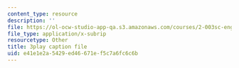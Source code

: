 ```yaml
---
content_type: resource
description: ''
file: https://ol-ocw-studio-app-qa.s3.amazonaws.com/courses/2-003sc-engineering-dynamics-fall-2011/e41e1e2a5429ed46671ef5c7a6fc6c6b_GUvoVvXwoOQ.srt
file_type: application/x-subrip
resourcetype: Other
title: 3play caption file
uid: e41e1e2a-5429-ed46-671e-f5c7a6fc6c6b
---
```

